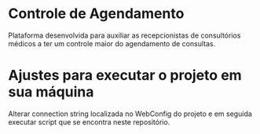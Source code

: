 # Controle de Agendamento
Plataforma desenvolvida para auxiliar as recepcionistas de consultórios médicos a ter um controle maior do agendamento de consultas.

# Ajustes para executar o projeto em sua máquina

Alterar connection string localizada no WebConfig do projeto e em seguida executar script que se encontra neste repositório.
